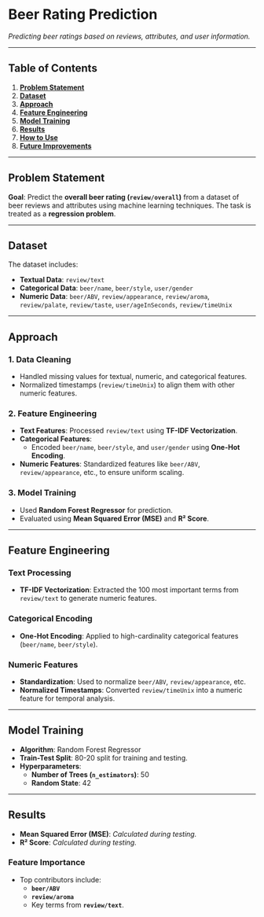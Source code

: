 # **Beer Rating Prediction**  
*Predicting beer ratings based on reviews, attributes, and user information.*

---

## **Table of Contents**  
1. [**Problem Statement**](#problem-statement)  
2. [**Dataset**](#dataset)  
3. [**Approach**](#approach)  
4. [**Feature Engineering**](#feature-engineering)  
5. [**Model Training**](#model-training)  
6. [**Results**](#results)  
7. [**How to Use**](#how-to-use)  
8. [**Future Improvements**](#future-improvements)  

---

## **Problem Statement**  
**Goal**: Predict the **overall beer rating (`review/overall`)** from a dataset of beer reviews and attributes using machine learning techniques. The task is treated as a **regression problem**.

---

## **Dataset**  
The dataset includes:  

- **Textual Data**: `review/text`  
- **Categorical Data**: `beer/name`, `beer/style`, `user/gender`  
- **Numeric Data**: `beer/ABV`, `review/appearance`, `review/aroma`, `review/palate`, `review/taste`, `user/ageInSeconds`, `review/timeUnix`  

---

## **Approach**  

### **1. Data Cleaning**  
- Handled missing values for textual, numeric, and categorical features.  
- Normalized timestamps (`review/timeUnix`) to align them with other numeric features.  

### **2. Feature Engineering**  
- **Text Features**: Processed `review/text` using **TF-IDF Vectorization**.  
- **Categorical Features**:  
  - Encoded `beer/name`, `beer/style`, and `user/gender` using **One-Hot Encoding**.  
- **Numeric Features**: Standardized features like `beer/ABV`, `review/appearance`, etc., to ensure uniform scaling.  

### **3. Model Training**  
- Used **Random Forest Regressor** for prediction.  
- Evaluated using **Mean Squared Error (MSE)** and **R² Score**.

---

## **Feature Engineering**  

### **Text Processing**  
- **TF-IDF Vectorization**: Extracted the 100 most important terms from `review/text` to generate numeric features.  

### **Categorical Encoding**  
- **One-Hot Encoding**: Applied to high-cardinality categorical features (`beer/name`, `beer/style`).  

### **Numeric Features**  
- **Standardization**: Used to normalize `beer/ABV`, `review/appearance`, etc.  
- **Normalized Timestamps**: Converted `review/timeUnix` into a numeric feature for temporal analysis.  

---

## **Model Training**  

- **Algorithm**: Random Forest Regressor  
- **Train-Test Split**: 80-20 split for training and testing.  
- **Hyperparameters**:  
  - **Number of Trees (`n_estimators`)**: 50  
  - **Random State**: 42  

---

## **Results**  

- **Mean Squared Error (MSE)**: *Calculated during testing.*  
- **R² Score**: *Calculated during testing.*  

### **Feature Importance**  
- Top contributors include:  
  - **`beer/ABV`**  
  - **`review/aroma`**  
  - Key terms from **`review/text`**.  
